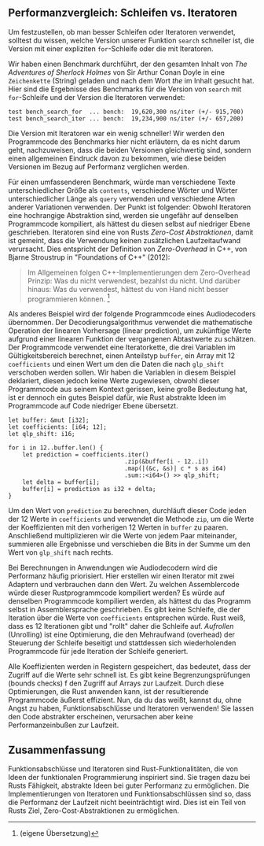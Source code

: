 ## Performanzvergleich: Schleifen vs. Iteratoren

Um festzustellen, ob man besser Schleifen oder Iteratoren verwendet, solltest du
wissen, welche Version unserer Funktion `search` schneller ist, die Version mit einer
expliziten `for`-Schleife oder die mit Iteratoren.

Wir haben einen Benchmark durchführt, der den gesamten Inhalt von *The
Adventures of Sherlock Holmes* von Sir Arthur Conan Doyle in eine `Zeichenkette`
(String) geladen und nach dem Wort *the* im Inhalt gesucht hat. Hier sind die
Ergebnisse des Benchmarks für die Version von `search` mit `for`-Schleife und
der Version die Iteratoren verwendet:

```text
test bench_search_for  ... bench:  19,620,300 ns/iter (+/- 915,700)
test bench_search_iter ... bench:  19,234,900 ns/iter (+/- 657,200)
```
Die Version mit Iteratoren war ein wenig schneller! Wir werden den Programmcode
des Benchmarks hier nicht erläutern, da es nicht darum geht, nachzuweisen, dass
die beiden Versionen gleichwertig sind, sondern einen allgemeinen Eindruck davon
zu bekommen, wie diese beiden Versionen im Bezug auf Performanz verglichen
werden.

Für einen umfassenderen Benchmark, würde man verschiedene Texte
unterschiedlicher Größe als `contents`, verschiedene Wörter und Wörter
unterschiedlicher Länge als `query` verwenden und verschiedene Arten anderer
Variationen verwenden. Der Punkt ist folgender: Obwohl Iteratoren eine
hochrangige Abstraktion sind, werden sie ungefähr auf denselben Programmcode
kompiliert, als hättest du diesen selbst auf niedriger Ebene geschrieben.
Iteratoren sind eine von Rusts *Zero-Cost Abstraktionen*, damit ist gemeint,
dass die Verwendung keinen zusätzlichen Laufzeitaufwand verursacht. Dies
entspricht der Definition von *Zero-Overhead* in C++, von Bjarne Stroustrup in
"Foundations of C++" (2012):

> Im Allgemeinen folgen C++-Implementierungen dem Zero-Overhead Prinzip: Was
> du nicht verwendest, bezahlst du nicht. Und darüber hinaus: Was du verwendest,
> hättest du von Hand nicht besser programmieren können. [^1]

Als anderes Beispiel wird der folgende Programmcode eines Audiodecoders
übernommen. Der Decodierungsalgorithmus verwendet die mathematische Operation
der linearen Vorhersage (linear prediction), um zukünftige Werte aufgrund einer
linearen Funktion der vergangenen Abtastwerte zu schätzen. Der Programmcode
verwendet eine Iteratorkette, die drei Variablen im Gültigkeitsbereich
berechnet, einen Anteilstyp `buffer`, ein Array mit 12 `coefficients` und einen 
Wert um den die Daten die nach `glp_shift` verschoben werden sollen. Wir haben
die Variablen in diesem Beispiel deklariert, diesen jedoch keine Werte
zugewiesen, obwohl dieser Programmcode aus seinem Kontext gerissen, keine große
Bedeutung hat, ist er dennoch ein gutes Beispiel dafür, wie Rust abstrakte Ideen
im Programmcode auf Code niedriger Ebene übersetzt.

```rust,ignore
let buffer: &mut [i32];
let coefficients: [i64; 12];
let qlp_shift: i16;

for i in 12..buffer.len() {
    let prediction = coefficients.iter()
                                 .zip(&buffer[i - 12..i])
                                 .map(|(&c, &s)| c * s as i64)
                                 .sum::<i64>() >> qlp_shift;
    let delta = buffer[i];
    buffer[i] = prediction as i32 + delta;
}
```

Um den Wert von `prediction` zu berechnen, durchläuft dieser Code jeden der 12
Werte in `coefficients` und verwendet die Methode `zip`, um die Werte der
Koeffizienten mit den vorherigen 12 Werten in `buffer` zu paaren. Anschließend
multiplizieren wir die Werte von jedem Paar miteinander, summieren alle
Ergebnisse und verschieben die Bits in der Summe um den Wert von `glp_shift` nach
rechts.

Bei Berechnungen in Anwendungen wie Audiodecodern wird die Performanz häufig
priorisiert. Hier erstellen wir einen Iterator mit zwei Adaptern und verbrauchen
dann den Wert. Zu welchen Assemblercode würde dieser Rustprogrammcode
kompiliert werden? Es würde auf denselben Programmcode kompiliert werden, als
hättest du das Programm selbst in Assemblersprache geschrieben. Es gibt keine
Schleife, die der Iteration über die Werte von `coefficients` entsprechen würde.
Rust weiß, dass es 12 Iterationen gibt und "rollt" daher die Schleife auf.
*Aufrollen* (Unrolling) ist eine Optimierung, die den Mehraufwand (overhead) der
Steuerung der Schleife beseitigt und stattdessen sich wiederholenden
Programmcode für jede Iteration der Schleife generiert.

Alle Koeffizienten werden in Registern gespeichert, das bedeutet, dass der
Zugriff auf die Werte sehr schnell ist. Es gibt keine Begrenzungsprüfungen (bounds
checks) f den Zugriff auf Arrays zur Laufzeit. Durch diese Optimierungen, die
Rust anwenden kann, ist der resultierende Programmcode äußerst effizient. Nun,
da du das weißt, kannst du, ohne Angst zu haben, Funktionsabschlüsse und
Iteratoren verwenden! Sie lassen den Code abstrakter erscheinen, verursachen
aber keine Performanzeinbußen zur Laufzeit.

## Zusammenfassung

Funktionsabschlüsse und Iteratoren sind Rust-Funktionalitäten, die von Ideen der
funktionalen Programmierung inspiriert sind. Sie tragen dazu bei Rusts Fähigkeit,
abstrakte Ideen bei guter Performanz zu ermöglichen. Die Implementierungen von
Iteratoren und Funktionsabschlüssen sind so, dass die Performanz der Laufzeit
nicht beeinträchtigt wird. Dies ist ein Teil von Rusts Ziel,
Zero-Cost-Abstraktionen zu ermöglichen.


[^1]: (eigene Übersetzung) 
